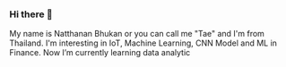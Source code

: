 ### Hi there 👋

  My name is Natthanan Bhukan or you can call me "Tae" and I'm from Thailand. I'm interesting in IoT, Machine Learning, CNN Model and ML in Finance. Now I’m currently learning data analytic

<!--
**RTae/RTae** is a ✨ _special_ ✨ repository because its `README.md` (this file) appears on your GitHub profile.

Here are some ideas to get you started:

- 🔭 I’m currently working on ...
- 🌱 I’m currently learning ...
- 👯 I’m looking to collaborate on ...
- 🤔 I’m looking for help with ...
- 💬 Ask me about ...
- 📫 How to reach me: ...
- 😄 Pronouns: ...
- ⚡ Fun fact: ...
-->
